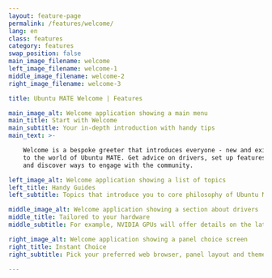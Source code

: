 ```yaml
---
layout: feature-page
permalink: /features/welcome/
lang: en
class: features
category: features
swap_position: false
main_image_filename: welcome
left_image_filename: welcome-1
middle_image_filename: welcome-2
right_image_filename: welcome-3

title: Ubuntu MATE Welcome | Features

main_image_alt: Welcome application showing a main menu
main_title: Start with Welcome
main_subtitle: Your in-depth introduction with handy tips
main_text: >-

    Welcome is a bespoke greeter that introduces everyone - new and existing -
    to the world of Ubuntu MATE. Get advice on drivers, set up features
    and discover ways to engage with the community.

left_image_alt: Welcome application showing a list of topics
left_title: Handy Guides
left_subtitle: Topics that introduce you to core philosophy of Ubuntu MATE and its ecosystem.

middle_image_alt: Welcome application showing a section about drivers
middle_title: Tailored to your hardware
middle_subtitle: For example, NVIDIA GPUs will offer details on the latest drivers.

right_image_alt: Welcome application showing a panel choice screen
right_title: Instant Choice
right_subtitle: Pick your preferred web browser, panel layout and theme colour.

---
```

